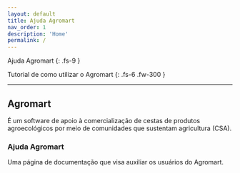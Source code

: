 ```yaml
---
layout: default
title: Ajuda Agromart
nav_order: 1
description: 'Home'
permalink: /
---
```


Ajuda Agromart
{: .fs-9 }

Tutorial de como utilizar o Agromart
{: .fs-6 .fw-300 }

---

## Agromart

É um software de apoio à comercialização de cestas de produtos agroecológicos por meio de comunidades que sustentam agricultura (CSA).

### Ajuda Agromart

Uma página de documentação que visa auxiliar os usuários do Agromart.
